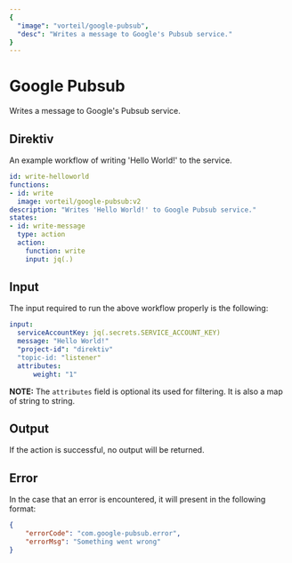 ```yaml
---
{
  "image": "vorteil/google-pubsub",
  "desc": "Writes a message to Google's Pubsub service."
}
---
```



# Google Pubsub

Writes a message to Google's Pubsub service.

## Direktiv

An example workflow of writing 'Hello World!' to the service.

```yaml
id: write-helloworld
functions:
- id: write
  image: vorteil/google-pubsub:v2
description: "Writes 'Hello World!' to Google Pubsub service."
states:
- id: write-message
  type: action
  action:
    function: write
    input: jq(.)
```

## Input

The input required to run the above workflow properly is the following:

```yaml
input:
  serviceAccountKey: jq(.secrets.SERVICE_ACCOUNT_KEY)
  message: "Hello World!"
  "project-id": "direktiv"
  "topic-id: "listener"
  attributes: 
      weight: "1"
```

**NOTE:** The `attributes` field is optional its used for filtering. It is also a map of string to string.

## Output

If the action is successful, no output will be returned.

## Error

In the case that an error is encountered, it will present in the following format:

```json
{
    "errorCode": "com.google-pubsub.error",
    "errorMsg": "Something went wrong"
}
```